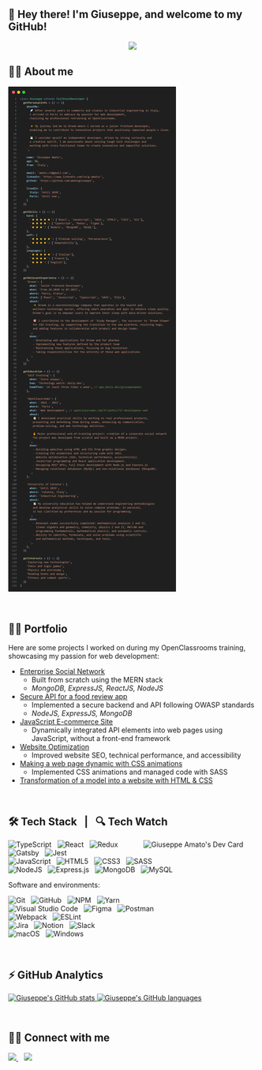 ## 👋 Hey there! I'm Giuseppe, and welcome to my GitHub!
<p align="center">
  <img src="https://skillicons.dev/icons?i=typescript,javascript,html,css,sass,react,redux,figma,styledcomponents,d3,gatsby,nodejs,express,mongodb,mysql,postman,git,github,vscode,jest,webpack,ps&perline=11" />
</p>

## 🙋‍♂️ About me
![About me](./images/about-me.webp)

<br>

## 👨‍💻 Portfolio

Here are some projects I worked on during my OpenClassrooms training, showcasing my passion for web development:

- [Enterprise Social Network](https://github.com/amatogiuseppe/GiuseppeAmato_7_01072022)
  - Built from scratch using the MERN stack
  - _MongoDB, ExpressJS, ReactJS, NodeJS_
- [Secure API for a food review app](https://github.com/amatogiuseppe/GiuseppeAmato_6_06052022)
  - Implemented a secure backend and API following OWASP standards
  - _NodeJS, ExpressJS, MongoDB_
- [JavaScript E-commerce Site](https://github.com/amatogiuseppe/GiuseppeAmato_5_22032022)
  - Dynamically integrated API elements into web pages using JavaScript, without a front-end framework
- [Website Optimization](https://github.com/amatogiuseppe/GiuseppeAmato_4_12012022)
  - Improved website SEO, technical performance, and accessibility
- [Making a web page dynamic with CSS animations](https://github.com/amatogiuseppe/GiuseppeAmato_3_20112021)
  - Implemented CSS animations and managed code with SASS
- [Transformation of a model into a website with HTML & CSS](https://github.com/amatogiuseppe/Project-2)

<br>

## 🛠️ Tech Stack &nbsp; | &nbsp; 🔍 Tech Watch

<div><a href="https://app.daily.dev/giuseppeamato" ><img align='right' src="https://api.daily.dev/devcards/b2b68d02681d490aa294dcf86dd9884e.png?r=sk9" width="230" style="margin-left: 20px;" alt="Giuseppe Amato's Dev Card"/></a></div>

![TypeScript](https://img.shields.io/badge/typescript-%23007ACC.svg?style=for-the-badge&logo=typescript&logoColor=white)&nbsp;&nbsp;
![React](https://img.shields.io/badge/react-%2320232a.svg?style=for-the-badge&logo=react&logoColor=%2361DAFB)&nbsp;&nbsp;
![Redux](https://img.shields.io/badge/redux-%23593d88.svg?style=for-the-badge&logo=redux&logoColor=white)&nbsp;&nbsp;
![Gatsby](https://img.shields.io/badge/Gatsby-%23663399.svg?style=for-the-badge&logo=gatsby&logoColor=white)&nbsp;&nbsp;
![Jest](https://img.shields.io/badge/-jest-%23C21325?style=for-the-badge&logo=jest&logoColor=white)<br>
![JavaScript](https://img.shields.io/badge/JavaScript-F7DF1E?style=for-the-badge&logo=javascript&logoColor=black)&nbsp;&nbsp;
![HTML5](https://img.shields.io/badge/html5-%23E34F26.svg?style=for-the-badge&logo=html5&logoColor=white)&nbsp;&nbsp;
![CSS3](https://img.shields.io/badge/css3-%231572B6.svg?style=for-the-badge&logo=css3&logoColor=white)&nbsp;&nbsp;
![SASS](https://img.shields.io/badge/SASS-hotpink.svg?style=for-the-badge&logo=SASS&logoColor=white)<br>
![NodeJS](https://img.shields.io/badge/node.js-6DA55F?style=for-the-badge&logo=node.js&logoColor=white)&nbsp;&nbsp;
![Express.js](https://img.shields.io/badge/express.js-%23404d59.svg?style=for-the-badge&logo=express&logoColor=%2361DAFB)&nbsp;&nbsp;
![MongoDB](https://img.shields.io/badge/MongoDB-%234ea94b.svg?style=for-the-badge&logo=mongodb&logoColor=white)&nbsp;&nbsp;
![MySQL](https://img.shields.io/badge/mysql-%2300f.svg?style=for-the-badge&logo=mysql&logoColor=white)

Software and environments:

![Git](https://img.shields.io/badge/git-%23F05033.svg?style=for-the-badge&logo=git&logoColor=white)&nbsp;&nbsp;
![GitHub](https://img.shields.io/badge/github-%23121011.svg?style=for-the-badge&logo=github&logoColor=white)&nbsp;&nbsp;
![NPM](https://img.shields.io/badge/NPM-%23CB3837.svg?style=for-the-badge&logo=npm&logoColor=white)&nbsp;&nbsp;
![Yarn](https://img.shields.io/badge/yarn-%232C8EBB.svg?style=for-the-badge&logo=yarn&logoColor=white)&nbsp;&nbsp;<br>
![Visual Studio Code](https://img.shields.io/badge/Visual%20Studio%20Code-0078d7.svg?style=for-the-badge&logo=visual-studio-code&logoColor=white)&nbsp;&nbsp;
![Figma](https://img.shields.io/badge/figma-%23F24E1E.svg?style=for-the-badge&logo=figma&logoColor=white)&nbsp;&nbsp;
![Postman](https://img.shields.io/badge/Postman-FF6C37?style=for-the-badge&logo=postman&logoColor=white)&nbsp;&nbsp;<br>
![Webpack](https://img.shields.io/badge/webpack-%238DD6F9.svg?style=for-the-badge&logo=webpack&logoColor=black)&nbsp;&nbsp;
![ESLint](https://img.shields.io/badge/ESLint-4B3263?style=for-the-badge&logo=eslint&logoColor=white)&nbsp;&nbsp;<br>
![Jira](https://img.shields.io/badge/jira-%230A0FFF.svg?style=for-the-badge&logo=jira&logoColor=white)&nbsp;&nbsp;
![Notion](https://img.shields.io/badge/Notion-%23000000.svg?style=for-the-badge&logo=notion&logoColor=white)&nbsp;&nbsp;
![Slack](https://img.shields.io/badge/Slack-4A154B?style=for-the-badge&logo=slack&logoColor=white)&nbsp;&nbsp;<br>
![macOS](https://img.shields.io/badge/mac%20os-000000?style=for-the-badge&logo=macos&logoColor=F0F0F0)&nbsp;&nbsp;
![Windows](https://img.shields.io/badge/Windows-0078D6?style=for-the-badge&logo=windows&logoColor=white)&nbsp;&nbsp;

<br>

## ⚡  GitHub Analytics

<p align="left">
  <a href="https://github.com/amatogiuseppe">
    <img height="180em" src="https://github-readme-stats-eight-theta.vercel.app/api?username=amatogiuseppe&show_icons=true&theme=react&include_all_commits=true&count_private=true" alt="Giuseppe's GitHub stats"/>
    <img height="180em" src="https://github-readme-stats-eight-theta.vercel.app/api/top-langs/?username=amatogiuseppe&layout=compact&langs_count=8&theme=react" alt="Giuseppe's GitHub languages"/>
  </a>
</p>

<br>

## 🤝🏻 Connect with me

<a href="mailto:amato.ct@gmail.com?subject=Hello%20Giuseppe,%20From%20Github">
  <img src="https://img.shields.io/badge/gmail-%23D14836.svg?&style=for-the-badge&logo=gmail&logoColor=white" />
</a>&nbsp;&nbsp;
<a target="_blank" href="https://www.linkedin.com/in/g-amato">
  <img src="https://img.shields.io/badge/linkedin-%230077B5.svg?&style=for-the-badge&logo=linkedin&logoColor=white" />
</a>

